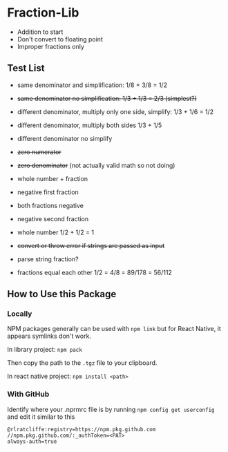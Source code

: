 # Fraction-Lib

- Addition to start
- Don't convert to floating point
- Improper fractions only

## Test List 
- same denominator and simplification: 1/8 + 3/8 = 1/2
- ~~same denominator no simplification: 1/3 + 1/3 = 2/3 (simplest?)~~
- different denominator, multiply only one side, simplify: 1/3 + 1/6 = 1/2
- different denominator, multiply both sides 1/3 + 1/5
- different denominator no simplify 
- ~~zero numerator~~
- ~~zero denominator~~ (not actually valid math so not doing)
- whole number + fraction
- negative first fraction
- both fractions negative
- negative second fraction
- whole number 1/2 + 1/2 = 1
- ~~convert or throw error if strings are passed as input~~

- parse string fraction?
- fractions equal each other 1/2 = 4/8 = 89/178 = 56/112

## How to Use this Package

### Locally
NPM packages generally can be used with `npm link` but for React Native, it appears symlinks don't work.

In library project:
`npm pack`

Then copy the path to the `.tgz` file to your clipboard.

In react native project:
`npm install <path>`

### With GitHub
Identify where your .nprmrc file is by running `npm config get userconfig` and edit it similar to this 

```
@rlratcliffe:registry=https://npm.pkg.github.com
//npm.pkg.github.com/:_authToken=<PAT>
always-auth=true

```